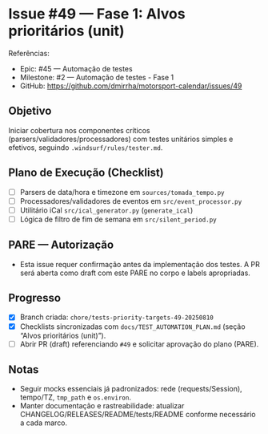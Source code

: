 # Issue #49 — Fase 1: Alvos prioritários (unit)

Referências:
- Epic: #45 — Automação de testes
- Milestone: #2 — Automação de testes - Fase 1
- GitHub: https://github.com/dmirrha/motorsport-calendar/issues/49

## Objetivo
Iniciar cobertura nos componentes críticos (parsers/validadores/processadores) com testes unitários simples e efetivos, seguindo `.windsurf/rules/tester.md`.

## Plano de Execução (Checklist)
- [ ] Parsers de data/hora e timezone em `sources/tomada_tempo.py`
- [ ] Processadores/validadores de eventos em `src/event_processor.py`
- [ ] Utilitário iCal `src/ical_generator.py` (`generate_ical`)
- [ ] Lógica de filtro de fim de semana em `src/silent_period.py`

## PARE — Autorização
- Esta issue requer confirmação antes da implementação dos testes. A PR será aberta como draft com este PARE no corpo e labels apropriadas.

## Progresso
- [x] Branch criada: `chore/tests-priority-targets-49-20250810`
- [x] Checklists sincronizadas com `docs/TEST_AUTOMATION_PLAN.md` (seção “Alvos prioritários (unit)”).
- [ ] Abrir PR (draft) referenciando `#49` e solicitar aprovação do plano (PARE).

## Notas
- Seguir mocks essenciais já padronizados: rede (requests/Session), tempo/TZ, `tmp_path` e `os.environ`.
- Manter documentação e rastreabilidade: atualizar CHANGELOG/RELEASES/README/tests/README conforme necessário a cada marco.
